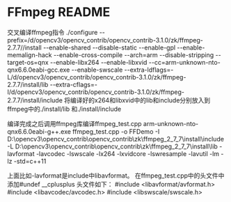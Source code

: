 FFmpeg README
=============
交叉编译ffmpeg指令
./configure --prefix=/d/opencv3/opencv_contrib/opencv_contrib-3.1.0/zk/ffmpeg-2.7.7//install 
--enable-shared --disable-static --enable-gpl --enable-memalign-hack 
--enable-cross-compile --arch=arm --disable-stripping --target-os=qnx --enable-libx264 --enable-libxvid --cc=arm-unknown-nto-qnx6.6.0eabi-gcc.exe --enable-swscale 
--extra-ldflags=-L/d/opencv3/opencv_contrib/opencv_contrib-3.1.0/zk/ffmpeg-2.7.7/install/lib 
--extra-cflags=-I/d/opencv3/opencv_contrib/opencv_contrib-3.1.0/zk/ffmpeg-2.7.7/install/include
将编译好的x264和libxvid中的lib和include分别放入到ffmpeg中的./install/lib 和./install/include

编译完成之后调用ffmpeg库编译ffmpeg_test.cpp
 arm-unknown-nto-qnx6.6.0eabi-g++.exe ffmpeg_test.cpp -o FFDemo -I D:\opencv3\opencv_contrib\opencv_contrib\zk\ffmpeg_2_7_7\install\include  -L D:\opencv3\opencv_contrib\opencv_contrib\zk\ffmpeg_2_7_7\install\lib -lavformat -lavcodec -lswscale -lx264 -lxvidcore -lswresample -lavutil -lm -lz 
-std=c++11

上面比如-lavformat是include中libavformat。
在ffmpeg_test.cpp中的头文件中添加#undef  __cplusplus
头文件如下：
#include <libavformat/avformat.h>
#include <libavcodec/avcodec.h>
#include <libswscale/swscale.h>
